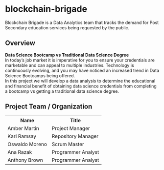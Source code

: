 # blockchain-brigade
Blockchain Brigade is a Data Analytics team that tracks the demand for Post Secondary education services being requested by the public.

## Overview
**Data Science Bootcamp vs Traditional Data Science Degree** <br/>
In today’s job market it is imperative for you to ensure your credentials are marketable and can appeal to multiple industries.  Technology is continuously evolving, and you may have noticed an increased trend in Data Science Bootcamps being offered.  <br />
In this project we will develop a data analysis to determine the educational and financial benefit of obtaining data science credentials from completing a bootcamp vs getting a traditional data science degree.

## Project Team / Organization
<table>
  <th>Name</th>
  <th>Title</th>
  <tr>
    <td>Amber Martin</td>
    <td>Project Manager</td>
  </tr>
  <tr>
    <td>Karl Ramsay</td>
    <td>Repository Manager</td>
  </tr>
   <tr>
    <td>Oswaldo Moreno</td>
    <td>Scrum Master</td>
  </tr>
  <tr>
    <td>Ana Razak</td>
    <td>Programmer Analyst</td>
  </tr>
  <tr>
    <td>Anthony Brown</td>
    <td>Programmer Analyst</td>
  </tr>
</table>
